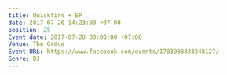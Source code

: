 ```yaml
---
title: Quickfire + EP
date: 2017-07-26 14:23:00 +07:00
position: 25
Event date: 2017-07-28 00:00:00 +07:00
Venue: The Grove
Event URL: https://www.facebook.com/events/1703908833248127/
Genre: DJ
---
```



